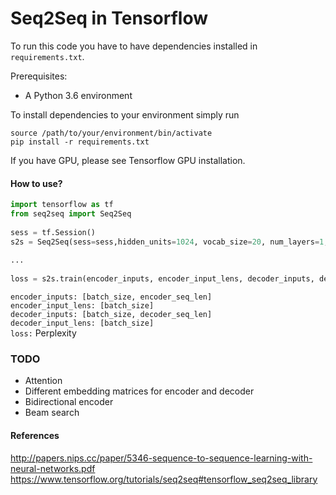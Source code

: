 # Seq2Seq in Tensorflow
To run this code you have to have dependencies installed in ``requirements.txt``.  

Prerequisites:
- A Python 3.6 environment

To install dependencies to your environment simply run 
 
``source /path/to/your/environment/bin/activate``  
``pip install -r requirements.txt``  

If you have GPU, please see Tensorflow GPU installation.
#### How to use?
```python
import tensorflow as tf
from seq2seq import Seq2Seq
 
sess = tf.Session()
s2s = Seq2Seq(sess=sess,hidden_units=1024, vocab_size=20, num_layers=1, embedding_size=200)
 
...
 
loss = s2s.train(encoder_inputs, encoder_input_lens, decoder_inputs, decoder_inputs_lens)
```

```encoder_inputs: [batch_size, encoder_seq_len]```  
```encoder_input_lens: [batch_size]```  
```decoder_inputs: [batch_size, decoder_seq_len]```  
```decoder_input_lens: [batch_size]```  
```loss:``` Perplexity

### TODO
- Attention
- Different embedding matrices for encoder and decoder
- Bidirectional encoder
- Beam search

#### References
http://papers.nips.cc/paper/5346-sequence-to-sequence-learning-with-neural-networks.pdf
https://www.tensorflow.org/tutorials/seq2seq#tensorflow_seq2seq_library